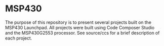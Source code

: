 # MSP430

The purpose of this repository is to present several projects built on the MSP430 Launchpad.  All projects were built using Code Composer Studio and the MSP430G2553 processor.  See source/ccs for a brief description of each project.
